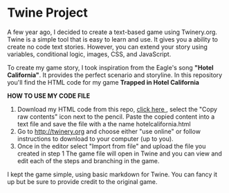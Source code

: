 # Twine Project
A few year ago, I decided to create a text-based game using Twinery.org. Twine is a simple tool that is easy to learn and use. It gives you a ability to create no code text stories. However, you can extend your story using variables, conditional logic, images, CSS, and JavaScript. 

To create my game story, I took inspiration from the Eagle's song **"Hotel California"**. It provides the perfect scenario and storyline. In this repository you'll find the HTML code for my game **Trapped in Hotel California**

**HOW TO USE MY CODE FILE**
1. Download my HTML code from this repo, [click here ](https://github.com/myramade/Twinery/blob/main/Trapped%20in%20Hotel%20California2021.html), select the "Copy raw contents" icon next to the pencil. Paste the copied content into a text file and save the file with a the name hotelcalifornia.html
3. Go to http://twinery.org and choose either "use online" or follow instructions to download to your computer (up to you). 
4. Once in the editor select "Import from file" and upload the file you created in step 1
The game file will open in Twine and you can view and edit each of the steps and branching in the game. 

I kept the game simple, using basic markdown for Twine. You can fancy it up but be sure to provide credit to the original game. 
